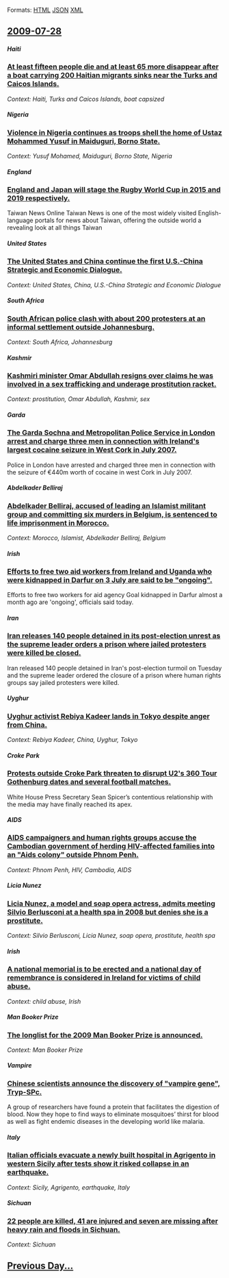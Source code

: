 
Formats: [HTML](2009/07/28/index.html)  [JSON](2009/07/28/index.json)  [XML](2009/07/28/index.xml)  

## [2009-07-28](/news/2009/07/28/index.md)

##### Haiti
### [ At least fifteen people die and at least 65 more disappear after a boat carrying 200 Haitian migrants sinks near the Turks and Caicos Islands. ](/news/2009/07/28/at-least-fifteen-people-die-and-at-least-65-more-disappear-after-a-boat-carrying-200-haitian-migrants-sinks-near-the-turks-and-caicos-islan.md)
_Context: Haiti, Turks and Caicos Islands, boat capsized_

##### Nigeria
### [ Violence in Nigeria continues as troops shell the home of Ustaz Mohammed Yusuf in Maiduguri, Borno State. ](/news/2009/07/28/violence-in-nigeria-continues-as-troops-shell-the-home-of-ustaz-mohammed-yusuf-in-maiduguri-borno-state.md)
_Context: Yusuf Mohamed, Maiduguri, Borno State, Nigeria_

##### England
### [ England and Japan will stage the Rugby World Cup in 2015 and 2019 respectively. ](/news/2009/07/28/england-and-japan-will-stage-the-rugby-world-cup-in-2015-and-2019-respectively.md)
Taiwan News Online Taiwan News is one of the most widely visited English-language portals for news about Taiwan, offering the outside world a revealing look at all things Taiwan

##### United States
### [ The United States and China continue the first U.S.-China Strategic and Economic Dialogue. ](/news/2009/07/28/the-united-states-and-china-continue-the-first-u-s-china-strategic-and-economic-dialogue.md)
_Context: United States, China, U.S.-China Strategic and Economic Dialogue_

##### South Africa
### [ South African police clash with about 200 protesters at an informal settlement outside Johannesburg. ](/news/2009/07/28/south-african-police-clash-with-about-200-protesters-at-an-informal-settlement-outside-johannesburg.md)
_Context: South Africa, Johannesburg_

##### Kashmir
### [ Kashmiri minister Omar Abdullah resigns over claims he was involved in a sex trafficking and underage prostitution racket. ](/news/2009/07/28/kashmiri-minister-omar-abdullah-resigns-over-claims-he-was-involved-in-a-sex-trafficking-and-underage-prostitution-racket.md)
_Context: prostitution, Omar Abdullah, Kashmir, sex_

##### Garda
### [ The Garda Sochna and Metropolitan Police Service in London arrest and charge three men in connection with Ireland's largest cocaine seizure in West Cork in July 2007. ](/news/2009/07/28/the-garda-siochana-and-metropolitan-police-service-in-london-arrest-and-charge-three-men-in-connection-with-ireland-s-largest-cocaine-seizu.md)
Police in London have arrested and charged three men in connection with the seizure of €440m worth of cocaine in west Cork in July 2007.

##### Abdelkader Belliraj
### [ Abdelkader Belliraj, accused of leading an Islamist militant group and committing six murders in Belgium, is sentenced to life imprisonment in Morocco. ](/news/2009/07/28/abdelkader-belliraj-accused-of-leading-an-islamist-militant-group-and-committing-six-murders-in-belgium-is-sentenced-to-life-imprisonment.md)
_Context: Morocco, Islamist, Abdelkader Belliraj, Belgium_

##### Irish
### [ Efforts to free two aid workers from Ireland and Uganda who were kidnapped in Darfur on 3 July are said to be "ongoing". ](/news/2009/07/28/efforts-to-free-two-aid-workers-from-ireland-and-uganda-who-were-kidnapped-in-darfur-on-3-july-are-said-to-be-ongoing.md)
Efforts to free two workers for aid agency Goal kidnapped in Darfur almost a month ago are &#39;ongoing&#39;, officials said today.

##### Iran
### [ Iran releases 140 people detained in its post-election unrest as the supreme leader orders a prison where jailed protesters were killed be closed. ](/news/2009/07/28/iran-releases-140-people-detained-in-its-post-election-unrest-as-the-supreme-leader-orders-a-prison-where-jailed-protesters-were-killed-be.md)
Iran released 140 people detained in Iran&#039;s post-election turmoil on Tuesday and the supreme leader ordered the closure of a prison where human rights groups say jailed protesters were killed.

##### Uyghur
### [ Uyghur activist Rebiya Kadeer lands in Tokyo despite anger from China. ](/news/2009/07/28/uyghur-activist-rebiya-kadeer-lands-in-tokyo-despite-anger-from-china.md)
_Context: Rebiya Kadeer, China, Uyghur, Tokyo_

##### Croke Park
### [ Protests outside Croke Park threaten to disrupt U2's 360 Tour Gothenburg dates and several football matches. ](/news/2009/07/28/protests-outside-croke-park-threaten-to-disrupt-u2-s-360deg-tour-gothenburg-dates-and-several-football-matches.md)
White House Press Secretary Sean Spicer’s contentious relationship with the media may have finally reached its apex.

##### AIDS
### [ AIDS campaigners and human rights groups accuse the Cambodian government of herding HIV-affected families into an "Aids colony" outside Phnom Penh. ](/news/2009/07/28/aids-campaigners-and-human-rights-groups-accuse-the-cambodian-government-of-herding-hiv-affected-families-into-an-aids-colony-outside-phn.md)
_Context: Phnom Penh, HIV, Cambodia, AIDS_

##### Licia Nunez
### [ Licia Nunez, a model and soap opera actress, admits meeting Silvio Berlusconi at a health spa in 2008 but denies she is a prostitute. ](/news/2009/07/28/licia-nunez-a-model-and-soap-opera-actress-admits-meeting-silvio-berlusconi-at-a-health-spa-in-2008-but-denies-she-is-a-prostitute.md)
_Context: Silvio Berlusconi, Licia Nunez, soap opera, prostitute, health spa_

##### Irish
### [ A national memorial is to be erected and a national day of remembrance is considered in Ireland for victims of child abuse. ](/news/2009/07/28/a-national-memorial-is-to-be-erected-and-a-national-day-of-remembrance-is-considered-in-ireland-for-victims-of-child-abuse.md)
_Context: child abuse, Irish_

##### Man Booker Prize
### [ The longlist for the 2009 Man Booker Prize is announced. ](/news/2009/07/28/the-longlist-for-the-2009-man-booker-prize-is-announced.md)
_Context: Man Booker Prize_

##### Vampire
### [ Chinese scientists announce the discovery of "vampire gene", Tryp-SPc. ](/news/2009/07/28/chinese-scientists-announce-the-discovery-of-vampire-gene-tryp-spc.md)
A group of researchers have found a protein that facilitates the digestion of blood. Now they hope to find ways to eliminate mosquitoes’ thirst for blood as well as fight endemic diseases in the developing world like malaria.

##### Italy
### [ Italian officials evacuate a newly built hospital in Agrigento in western Sicily after tests show it risked collapse in an earthquake. ](/news/2009/07/28/italian-officials-evacuate-a-newly-built-hospital-in-agrigento-in-western-sicily-after-tests-show-it-risked-collapse-in-an-earthquake.md)
_Context: Sicily, Agrigento, earthquake, Italy_

##### Sichuan
### [ 22 people are killed, 41 are injured and seven are missing after heavy rain and floods in Sichuan. ](/news/2009/07/28/22-people-are-killed-41-are-injured-and-seven-are-missing-after-heavy-rain-and-floods-in-sichuan.md)
_Context: Sichuan_

## [Previous Day...](/news/2009/07/27/index.md)

